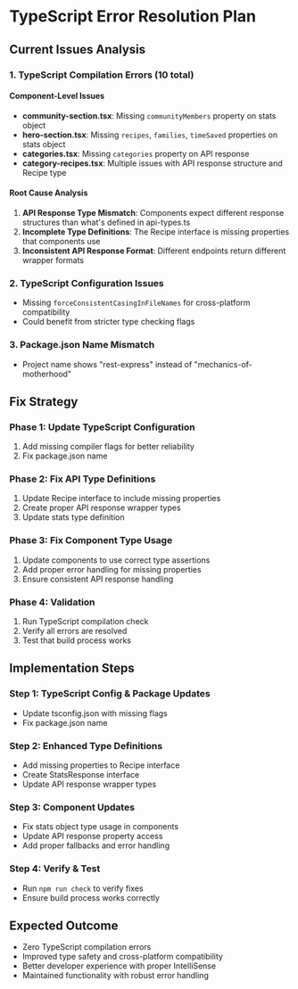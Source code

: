 # TypeScript Error Resolution Plan

## Current Issues Analysis

### 1. **TypeScript Compilation Errors (10 total)**

#### Component-Level Issues

- **community-section.tsx**: Missing `communityMembers` property on stats object
- **hero-section.tsx**: Missing `recipes`, `families`, `timeSaved` properties on stats object
- **categories.tsx**: Missing `categories` property on API response
- **category-recipes.tsx**: Multiple issues with API response structure and Recipe type

#### Root Cause Analysis

1. **API Response Type Mismatch**: Components expect different response structures than what's defined in api-types.ts
2. **Incomplete Type Definitions**: The Recipe interface is missing properties that components use
3. **Inconsistent API Response Format**: Different endpoints return different wrapper formats

### 2. **TypeScript Configuration Issues**

- Missing `forceConsistentCasingInFileNames` for cross-platform compatibility
- Could benefit from stricter type checking flags

### 3. **Package.json Name Mismatch**

- Project name shows "rest-express" instead of "mechanics-of-motherhood"

## Fix Strategy

### Phase 1: Update TypeScript Configuration

1. Add missing compiler flags for better reliability
2. Fix package.json name

### Phase 2: Fix API Type Definitions

1. Update Recipe interface to include missing properties
2. Create proper API response wrapper types
3. Update stats type definition

### Phase 3: Fix Component Type Usage

1. Update components to use correct type assertions
2. Add proper error handling for missing properties
3. Ensure consistent API response handling

### Phase 4: Validation

1. Run TypeScript compilation check
2. Verify all errors are resolved
3. Test that build process works

## Implementation Steps

### Step 1: TypeScript Config & Package Updates

- Update tsconfig.json with missing flags
- Fix package.json name

### Step 2: Enhanced Type Definitions

- Add missing properties to Recipe interface
- Create StatsResponse interface
- Update API response wrapper types

### Step 3: Component Updates

- Fix stats object type usage in components
- Update API response property access
- Add proper fallbacks and error handling

### Step 4: Verify & Test

- Run `npm run check` to verify fixes
- Ensure build process works correctly

## Expected Outcome

- Zero TypeScript compilation errors
- Improved type safety and cross-platform compatibility
- Better developer experience with proper IntelliSense
- Maintained functionality with robust error handling
